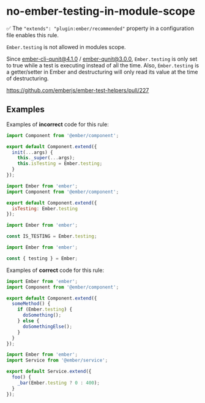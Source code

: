 # no-ember-testing-in-module-scope

:white_check_mark: The `"extends": "plugin:ember/recommended"` property in a configuration file enables this rule.

`Ember.testing` is not allowed in modules scope.

Since ember-cli-qunit@4.1.0 / ember-qunit@3.0.0, `Ember.testing` is only set to
true while a test is executing instead of all the time. Also, `Ember.testing` is a
getter/setter in Ember and destructuring will only read its value at the time
of destructuring.

<https://github.com/emberjs/ember-test-helpers/pull/227>

## Examples

Examples of **incorrect** code for this rule:

```js
import Component from '@ember/component';

export default Component.extend({
  init(...args) {
    this._super(...args);
    this.isTesting = Ember.testing;
  }
});
```

```js
import Ember from 'ember';
import Component from '@ember/component';

export default Component.extend({
  isTesting: Ember.testing
});
```

```js
import Ember from 'ember';

const IS_TESTING = Ember.testing;
```

```js
import Ember from 'ember';

const { testing } = Ember;
```

Examples of **correct** code for this rule:

```js
import Ember from 'ember';
import Component from '@ember/component';

export default Component.extend({
  someMethod() {
    if (Ember.testing) {
      doSomething();
    } else {
      doSomethingElse();
    }
  }
});
```

```js
import Ember from 'ember';
import Service from '@ember/service';

export default Service.extend({
  foo() {
    _bar(Ember.testing ? 0 : 400);
  }
});
```
